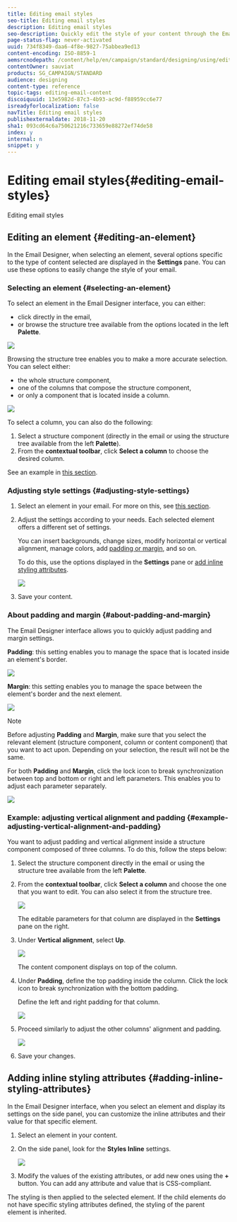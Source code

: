 ```yaml
---
title: Editing email styles
seo-title: Editing email styles
description: Editing email styles
seo-description: Quickly edit the style of your content through the Email Designer with easily accessible settings.
page-status-flag: never-activated
uuid: 734f8349-daa6-4f8e-9827-75abbea9ed13
content-encoding: ISO-8859-1
aemsrcnodepath: /content/help/en/campaign/standard/designing/using/editing-email-styles
contentOwner: sauviat
products: SG_CAMPAIGN/STANDARD
audience: designing
content-type: reference
topic-tags: editing-email-content
discoiquuid: 13e5982d-87c3-4b93-ac9d-f88959cc6e77
isreadyforlocalization: false
navTitle: Editing email styles
publishexternaldate: 2018-11-20
sha1: 093cd64c6a750621216c733659e88272ef74de58
index: y
internal: n
snippet: y
---
```


# Editing email styles{#editing-email-styles}

Editing email styles

## Editing an element {#editing-an-element}

In the Email Designer, when selecting an element, several options specific to the type of content selected are displayed in the **Settings** pane. You can use these options to easily change the style of your email.

### Selecting an element {#selecting-an-element}

To select an element in the Email Designer interface, you can either:

* click directly in the email,
* or browse the structure tree available from the options located in the left **Palette**.

![](assets/des_tree_structure.png)

Browsing the structure tree enables you to make a more accurate selection. You can select either:

* the whole structure component,
* one of the columns that compose the structure component,
* or only a component that is located inside a column.

![](assets/des_tree_structure_selection.png)

To select a column, you can also do the following:

1. Select a structure component (directly in the email or using the structure tree available from the left **Palette**).
1. From the **contextual toolbar**, click **Select a column** to choose the desired column.

See an example in [this section](../../designing/using/editing-email-styles.md#example--adjusting-vertical-alignment-and-padding).

### Adjusting style settings {#adjusting-style-settings}

1. Select an element in your email. For more on this, see [this section](../../designing/using/editing-email-styles.md#selecting-an-element).
1. Adjust the settings according to your needs. Each selected element offers a different set of settings.

   You can insert backgrounds, change sizes, modify horizontal or vertical alignment, manage colors, add [padding or margin](../../designing/using/editing-email-styles.md#about-padding-and-margin), and so on.

   To do this, use the options displayed in the **Settings** pane or [add inline styling attributes](../../designing/using/editing-email-styles.md#adding-inline-styling-attributes).

   ![](assets/des_settings_pane.png)

1. Save your content.

### About padding and margin {#about-padding-and-margin}

The Email Designer interface allows you to quickly adjust padding and margin settings.

**Padding**: this setting enables you to manage the space that is located inside an element's border.

![](assets/des_padding.png)

**Margin**: this setting enables you to manage the space between the element's border and the next element.

![](assets/des_margin.png)

>[!NOTE]
>
>Before adjusting **Padding** and **Margin**, make sure that you select the relevant element (structure component, column or content component) that you want to act upon. Depending on your selection, the result will not be the same.

For both **Padding** and **Margin**, click the lock icon to break synchronization between top and bottom or right and left parameters. This enables you to adjust each parameter separately.

![](assets/des_padding_lock_icon.png)

### Example: adjusting vertical alignment and padding {#example-adjusting-vertical-alignment-and-padding}

You want to adjust padding and vertical alignment inside a structure component composed of three columns. To do this, follow the steps below:

1. Select the structure component directly in the email or using the structure tree available from the left **Palette**.
1. From the **contextual toolbar**, click **Select a column** and choose the one that you want to edit. You can also select it from the structure tree.

   ![](assets/des_selecting_column.png)

   The editable parameters for that column are displayed in the **Settings** pane on the right.

1. Under **Vertical alignment**, select **Up**.

   ![](assets/des_vertical_alignment.png)

   The content component displays on top of the column.

1. Under **Padding**, define the top padding inside the column. Click the lock icon to break synchronization with the bottom padding.

   Define the left and right padding for that column.

   ![](assets/des_adjusting_padding.png)

1. Proceed similarly to adjust the other columns' alignment and padding.

   ![](assets/des_adjusting_columns.png)

1. Save your changes.

## Adding inline styling attributes {#adding-inline-styling-attributes}

In the Email Designer interface, when you select an element and display its settings on the side panel, you can customize the inline attributes and their value for that specific element.

1. Select an element in your content.
1. On the side panel, look for the **Styles Inline** settings.

   ![](assets/email_designer_inlineattributes.png)

1. Modify the values of the existing attributes, or add new ones using the **+** button. You can add any attribute and value that is CSS-compliant.

The styling is then applied to the selected element. If the child elements do not have specific styling attributes defined, the styling of the parent element is inherited.

